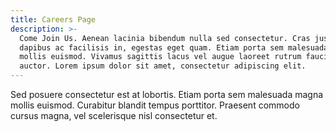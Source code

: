 ```yaml
---
title: Careers Page
description: >-
  Come Join Us. Aenean lacinia bibendum nulla sed consectetur. Cras justo odio,
  dapibus ac facilisis in, egestas eget quam. Etiam porta sem malesuada magna
  mollis euismod. Vivamus sagittis lacus vel augue laoreet rutrum faucibus dolor
  auctor. Lorem ipsum dolor sit amet, consectetur adipiscing elit.
---
```

Sed posuere consectetur est at lobortis. Etiam porta sem malesuada magna mollis euismod. Curabitur blandit tempus porttitor. Praesent commodo cursus magna, vel scelerisque nisl consectetur et.
